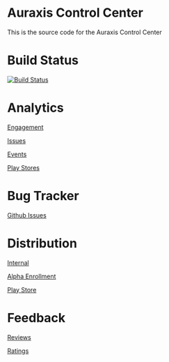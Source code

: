# Auraxis Control Center
This is the source code for the Auraxis Control Center

# Build Status

[![Build Status](https://dev.azure.com/CRamsan/AuraxisControlCenter/_apis/build/status/AuraxisControCenter?branchName=master)](https://dev.azure.com/CRamsan/AuraxisControlCenter/_build/latest?definitionId=6&branchName=master)

# Analytics

[Engagement](https://appcenter.ms/users/cramsan/apps/AuraxisControlCenter/analytics/overview)

[Issues](https://appcenter.ms/users/cramsan/apps/AuraxisControlCenter/crashes/errors?version=&appBuild=&period=last30Days&status=&errorType=all&sortCol=lastError&sortDir=desc)

[Events](https://appcenter.ms/users/cramsan/apps/AuraxisControlCenter/analytics/events)

[Play Stores](https://play.google.com/apps/publish/?account=6214892269219109827#StatisticsPlace:p=com.cesarandres.ps2link&statms=ALL_ACTIVE_DEVICE_EVENTS_INTERVAL&statgs=DAILY&statd=OS_VERSION&statc=true&dvals=@OVERALL@&dvals=28&dvals=29&dvals=26&dvals=24&cask=false&statdr=20200322-20200420&statcdr=20200221-20200321&grdk=@OVERALL@&bpk=3:3ef4c27cc69b19f5)

# Bug Tracker

[Github Issues](https://github.com/CRamsan/PetProject/labels/acc)

# Distribution
[Internal](https://install.appcenter.ms/users/cramsan/apps/auraxiscontrolcenter/distribution_groups/development)

[Alpha Enrollment](https://play.google.com/apps/internaltest/4697302943673836843)

[Play Store](https://play.google.com/store/apps/details?id=com.cesarandres.ps2link)

# Feedback

[Reviews](https://play.google.com/apps/publish/?account=6214892269219109827#ReviewsPlace:p=com.cesarandres.ps2link&appid=4976039285011980369)

[Ratings](https://play.google.com/apps/publish/?account=6214892269219109827#RatingsPlace:p=com.cesarandres.ps2link&appid=4976039285011980369)